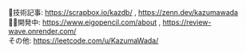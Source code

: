 📝技術記事: https://scrapbox.io/kazdb/ , https://zenn.dev/kazumawada <br>
🧑‍💻開発中: https://www.eigopencil.com/about , https://review-wave.onrender.com/<br>
その他: https://leetcode.com/u/KazumaWada/


